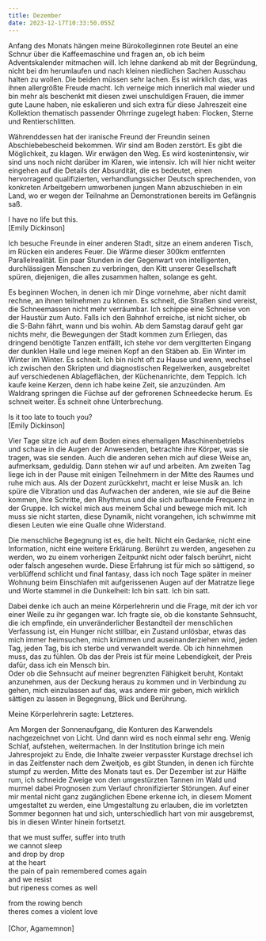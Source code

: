 ```yaml
---
title: Dezember
date: 2023-12-17T10:33:50.055Z
---
```

Anfang des Monats hängen meine Bürokolleginnen rote Beutel an eine Schnur über die Kaffeemaschine und fragen an, ob ich beim Adventskalender mitmachen will. Ich lehne dankend ab mit der Begründung, nicht bei dm herumlaufen und nach kleinen niedlichen Sachen Ausschau halten zu wollen. Die beiden müssen sehr lachen. Es ist wirklich das, was ihnen allergrößte Freude macht. Ich verneige mich innerlich mal wieder und bin mehr als beschenkt mit diesen zwei unschuldigen Frauen, die immer gute Laune haben, nie eskalieren und sich extra für diese Jahreszeit eine Kollektion thematisch passender Ohrringe zugelegt haben: Flocken, Sterne und Rentierschlitten.

Währenddessen hat der iranische Freund der Freundin seinen Abschiebebescheid bekommen. Wir sind am Boden zerstört. Es gibt die Möglichkeit, zu klagen. Wir erwägen den Weg. Es wird kostenintensiv, wir sind uns noch nicht darüber im Klaren, wie intensiv. Ich will hier nicht weiter eingehen auf die Details der Absurdität, die es bedeutet, einen hervorragend qualifizierten, verhandlungssicher Deutsch sprechenden, von konkreten Arbeitgebern umworbenen jungen Mann abzuschieben in ein Land, wo er wegen der Teilnahme an Demonstrationen bereits im Gefängnis saß.

I have no life but this.\
\[Emily Dickinson]

Ich besuche Freunde in einer anderen Stadt, sitze an einem anderen Tisch, im Rücken ein anderes Feuer. Die Wärme dieser 300km entfernten Parallelrealität. Ein paar Stunden in der Gegenwart von intelligenten, durchlässigen Menschen zu verbringen, den Kitt unserer Gesellschaft spüren, diejenigen, die alles zusammen halten, solange es geht.

Es beginnen Wochen, in denen ich mir Dinge vornehme, aber nicht damit rechne, an ihnen teilnehmen zu können. Es schneit, die Straßen sind vereist, die Schneemassen nicht mehr verräumbar. Ich schippe eine Schneise von der Haustür zum Auto. Falls ich den Bahnhof erreiche, ist nicht sicher, ob die S-Bahn fährt, wann und bis wohin. Ab dem Samstag darauf geht gar nichts mehr, die Bewegungen der Stadt kommen zum Erliegen, das dringend benötigte Tanzen entfällt, ich stehe vor dem vergitterten Eingang der dunklen Halle und lege meinen Kopf an den Stäben ab. Ein Winter im Winter im Winter. Es schneit. Ich bin nicht oft zu Hause und wenn, wechsel ich zwischen den Skripten und diagnostischen Regelwerken, ausgebreitet auf verschiedenen Ablageflächen, der Küchenanrichte, dem Teppich. Ich kaufe keine Kerzen, denn ich habe keine Zeit, sie anzuzünden. Am Waldrang springen die Füchse auf der gefrorenen Schneedecke herum. Es schneit weiter. Es schneit ohne Unterbrechung.

Is it too late to touch you?\
\[Emily Dickinson]

Vier Tage sitze ich auf dem Boden eines ehemaligen Maschinenbetriebs und schaue in die Augen der Anwesenden, betrachte ihre Körper, was sie tragen, was sie senden. Auch die anderen sehen mich auf diese Weise an, aufmerksam, geduldig. Dann stehen wir auf und arbeiten. Am zweiten Tag liege ich in der Pause mit einigen Teilnehmern in der Mitte des Raumes und ruhe mich aus. Als der Dozent zurückkehrt, macht er leise Musik an. Ich spüre die Vibration und das Aufwachen der anderen, wie sie auf die Beine kommen, ihre Schritte, den Rhythmus und die sich aufbauende Frequenz in der Gruppe. Ich wickel mich aus meinem Schal und bewege mich mit. Ich muss sie nicht starten, diese Dynamik, nicht vorangehen, ich schwimme mit diesen Leuten wie eine Qualle ohne Widerstand.

Die menschliche Begegnung ist es, die heilt. Nicht ein Gedanke, nicht eine Information, nicht eine weitere Erklärung. Berührt zu werden, angesehen zu werden, wo zu einem vorherigen Zeitpunkt nicht oder falsch berührt, nicht oder falsch angesehen wurde. Diese Erfahrung ist für mich so sättigend, so verblüffend schlicht und final fantasy, dass ich noch Tage später in meiner Wohnung beim Einschlafen mit aufgerissenen Augen auf der Matratze liege und Worte stammel in die Dunkelheit: Ich bin satt. Ich bin satt.

Dabei denke ich auch an meine Körperlehrerin und die Frage, mit der ich vor einer Weile zu ihr gegangen war. Ich fragte sie, ob die konstante Sehnsucht, die ich empfinde, ein unveränderlicher Bestandteil der menschlichen Verfassung ist, ein Hunger nicht stillbar, ein Zustand unlösbar, etwas das mich immer heimsuchen, mich krümmen und auseinanderziehen wird, jeden Tag, jeden Tag, bis ich sterbe und verwandelt werde. Ob ich hinnehmen muss, das zu fühlen. Ob das der Preis ist für meine Lebendigkeit, der Preis dafür, dass ich ein Mensch bin. \
Oder ob die Sehnsucht auf meiner begrenzten Fähigkeit beruht, Kontakt anzunehmen, aus der Deckung heraus zu kommen und in Verbindung zu gehen, mich einzulassen auf das, was andere mir geben, mich wirklich sättigen zu lassen in Begegnung, Blick und Berührung.

Meine Körperlehrerin sagte: Letzteres.

Am Morgen der Sonnenaufgang, die Konturen des Karwendels nachgezeichnet von Licht. Und dann wird es noch einmal sehr eng. Wenig Schlaf, aufstehen, weitermachen. In der Institution bringe ich mein Jahresprojekt zu Ende, die Inhalte zweier verpasster Kurstage drechsel ich in das Zeitfenster nach dem Zweitjob, es gibt Stunden, in denen ich fürchte stumpf zu werden. Mitte des Monats taut es. Der Dezember ist zur Hälfte rum, ich schneide Zweige von den umgestürzten Tannen im Wald und murmel dabei Prognosen zum Verlauf chronifizierter Störungen. Auf einer mir mental nicht ganz zugänglichen Ebene erkenne ich, in diesem Moment umgestaltet zu werden, eine Umgestaltung zu erlauben, die im vorletzten Sommer begonnen hat und sich, unterschiedlich hart von mir ausgebremst, bis in diesen Winter hinein fortsetzt.

that we must suffer, suffer into truth\
we cannot sleep\
and drop by drop\
at the heart\
the pain of pain remembered comes again\
and we resist\
but ripeness comes as well

from the rowing bench\
theres comes a violent love\
\
\[Chor, Agamemnon]